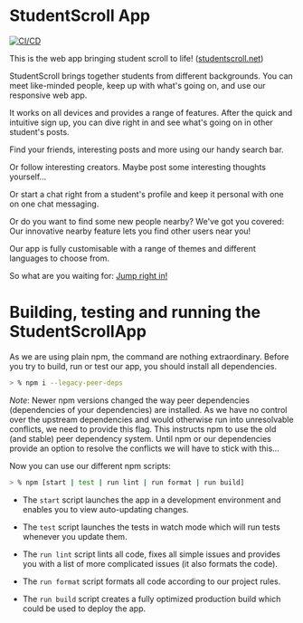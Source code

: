 # StudentScroll App

[![CI/CD](https://github.com/Leo-Lem/StudentScrollApp/actions/workflows/cicd.yml/badge.svg)](https://github.com/Leo-Lem/StudentScrollApp/actions/workflows/cicd.yml)

This is the web app bringing student scroll to life! ([studentscroll.net](https://studentscroll.net))

StudentScroll brings together students from different backgrounds. You can meet like-minded people, keep up with what's going on, and use our responsive web app.

It works on all devices and provides a range of features. After the quick and intuitive sign up, you can dive right in and see what's going on in other student's posts.

Find your friends, interesting posts and more using our handy search bar.

Or follow interesting creators. Maybe post some interesting thoughts yourself…

Or start a chat right from a student's profile and keep it personal with one on one chat messaging.

Or do you want to find some new people nearby? We've got you covered: Our innovative nearby feature lets you find other users near you!

Our app is fully customisable with a range of themes and different languages to choose from.

So what are you waiting for: [Jump right in!](https://studentscroll.net)

# Building, testing and running the StudentScrollApp

As we are using plain npm, the command are nothing extraordinary. Before you try to build, run or test our app, you should install all dependencies.

```bash
> % npm i --legacy-peer-deps
```

_Note_: Newer npm versions changed the way peer dependencies (dependencies of your dependencies) are installed. As we have no control over the upstream dependencies and would otherwise run into unresolvable conflicts, we need to provide this flag. This instructs npm to use the old (and stable) peer dependency system. Until npm or our dependencies provide an option to resolve the conflicts we will have to stick with this…

Now you can use our different npm scripts:

```bash
> % npm [start | test | run lint | run format | run build]
```

- The `start` script launches the app in a development environment and enables you to view auto-updating changes.

- The `test` script launches the tests in watch mode which will run tests whenever you update them.

- The `run lint` script lints all code, fixes all simple issues and provides you with a list of more complicated issues (it also formats the code).

- The `run format` script formats all code according to our project rules.

- The `run build` script creates a fully optimized production build which could be used to deploy the app.
